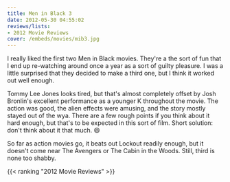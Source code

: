 ```yaml
---
title: Men in Black 3
date: 2012-05-30 04:55:02
reviews/lists:
- 2012 Movie Reviews
cover: /embeds/movies/mib3.jpg
---
```

I really liked the first two Men in Black movies. They're a the sort of fun that I end up re-watching around once a year as a sort of guilty pleasure. I was a little surprised that they decided to make a third one, but I think it worked out well enough.

<!--more-->

Tommy Lee Jones looks tired, but that's almost completely offset by Josh Bronlin's excellent performance as a younger K throughout the movie. The action was good, the alien effects were amusing, and the story mostly stayed out of the wya. There are a few rough points if you think about it hard enough, but that's to be expected in this sort of film. Short solution: don't think about it that much. :smile:

So far as action movies go, it beats out Lockout readily enough, but it doesn't come near The Avengers or The Cabin in the Woods. Still, third is none too shabby.

{{< ranking "2012 Movie Reviews" >}}
